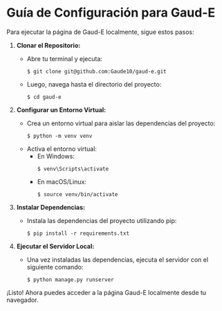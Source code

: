 # Guía de Configuración para Gaud-E

Para ejecutar la página de Gaud-E localmente, sigue estos pasos:

1. **Clonar el Repositorio:**
   - Abre tu terminal y ejecuta:
     ```shell
     $ git clone git@github.com:Gaude10/gaud-e.git
     ```
   - Luego, navega hasta el directorio del proyecto:
     ```shell
     $ cd gaud-e
     ```

2. **Configurar un Entorno Virtual:**
   - Crea un entorno virtual para aislar las dependencias del proyecto:
     ```shell
     $ python -m venv venv
     ```
   - Activa el entorno virtual:
     - En Windows:
       ```shell
       $ venv\Scripts\activate
       ```
     - En macOS/Linux:
       ```shell
       $ source venv/bin/activate
       ```

3. **Instalar Dependencias:**
   - Instala las dependencias del proyecto utilizando pip:
     ```shell
     $ pip install -r requirements.txt
     ```

4. **Ejecutar el Servidor Local:**
   - Una vez instaladas las dependencias, ejecuta el servidor con el siguiente comando:
     ```shell
     $ python manage.py runserver
     ```

¡Listo! Ahora puedes acceder a la página Gaud-E localmente desde tu navegador.
